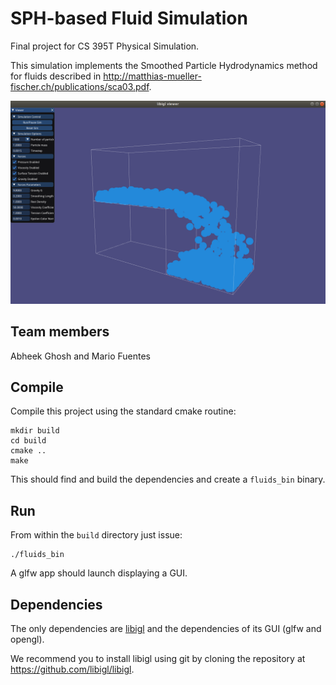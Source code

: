 # SPH-based Fluid Simulation

Final project for CS 395T Physical Simulation.

This simulation implements the Smoothed Particle Hydrodynamics method for fluids described in http://matthias-mueller-fischer.ch/publications/sca03.pdf.

![alt text](screenshots/screenshot_1.png "Running simulation")

## Team members

Abheek Ghosh and Mario Fuentes

## Compile

Compile this project using the standard cmake routine:

    mkdir build
    cd build
    cmake ..
    make

This should find and build the dependencies and create a `fluids_bin` binary.

## Run

From within the `build` directory just issue:

    ./fluids_bin

A glfw app should launch displaying a GUI.

## Dependencies

The only dependencies are [libigl](libigl.github.io/libigl/) and the dependencies of its GUI (glfw and opengl).

We recommend you to install libigl using git by cloning the repository at https://github.com/libigl/libigl.
